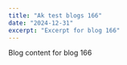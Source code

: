 ```yaml
---
title: "Ak test blogs 166"
date: "2024-12-31"
excerpt: "Excerpt for blog 166"
---
```


Blog content for blog 166